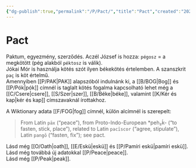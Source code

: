 ```yaml
---
{"dg-publish":true,"permalink":"/P/Pact/","title":"Pact","created":"2023-12-01T07:32","updated":"2025-03-27T05:11"}
---
```



# Pact

Paktum, egyezmény, szerződés. Aczél József is hozza: `pégosz` = a megkötött (pég alakból `péktosz` is válik).  
Jókai Mór is használja kötés szót ilyen békekötés értelemben. A szanszkrit `paç` is köt értelmű.  
Amennyiben [[P/PAK\|PAK]] alapszóból indulnánk ki, a [[B/BOG\|Bog]] és [[P/Pók\|pók]] címnél is taglalt kötés fogalma kapcsolható lehet még a [[C/Csere\|csere]], [[S/Szer\|szer]], [[B/Béke\|béke]], valamint [[K/Kér és kap\|kér és kap]] címszavaknál írottakhoz.  

A Wiktionary adata [[F/FOG\|fog]] címnél, külön alcímnél is szerepelt:  
> From Latin `pāx` (“peace”), from Proto-Indo-European \*peh₂ḱ- (“to fasten, stick, place”), related to Latin `pacīscor` (“agree, stipulate”), Latin `pangō` (“fasten, fix”); see pact.  

Lásd még [[O/Oath\|oath]], [[E/Eskü\|eskü]] és [[P/Pamíri eskü\|pamíri eskü]]. Lásd még továbbá új adatokkal [[P/Peace\|peace]].  
Lásd még [[P/Peak\|peak]].  